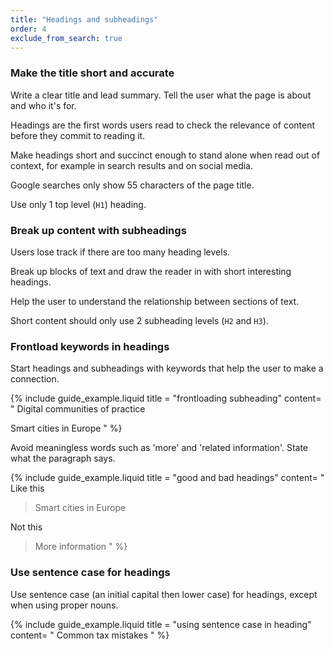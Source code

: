 ```yaml
---
title: "Headings and subheadings"
order: 4
exclude_from_search: true
---
```


### Make the title short and accurate

Write a clear title and lead summary. Tell the user what the page is about and who it's for.

Headings are the first words users read to check the relevance of content before they commit to reading it.

Make headings short and succinct enough to stand alone when read out of context, for example in search results and on social media.

Google searches only show 55 characters of the page title.

Use only 1 top level (`H1`) heading.

### Break up content with subheadings

Users lose track if there are too many heading levels.

Break up blocks of text and draw the reader in with short interesting headings.

Help the user to understand the relationship between sections of text.

Short content should only use 2 subheading levels (`H2` and `H3`).

### Frontload keywords in headings

Start headings and subheadings with keywords that help the user to make a connection.

{% include guide_example.liquid
  title = "frontloading subheading"
  content= "
Digital communities of practice

Smart cities in Europe
"
%}

Avoid meaningless words such as 'more' and 'related information'. State what the paragraph says.

{% include guide_example.liquid
  title = "good and bad headings"
  content= "
Like this

> Smart cities in Europe

Not this

> More information
"
%}

### Use sentence case for headings

Use sentence case (an initial capital then lower case) for headings, except when using proper nouns.

{% include guide_example.liquid
  title = "using sentence case in heading"
  content= "
Common tax mistakes
"
%}
